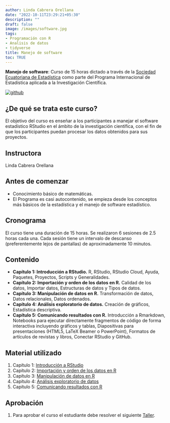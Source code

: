 ```yaml
---
author: Linda Cabrera Orellana
date: "2022-10-11T23:29:21+05:30"
description: ""
draft: false
image: /images/software.jpg
tags:
- Programación con R
- Analisis de datos
- tidyverse
title: Manejo de software
toc: TRUE
---
```


**Manejo de software**: Curso de 15 horas dictado a través de la [Sociedad Ecuatoriana de Estadística](https://see-ec.org/wordpress/) como parte del Programa Internacional de Estadística aplicada a la Investigación Científica.

<!--more-->

[![github](https://img.shields.io/badge/CODE-12100E.svg?style=for-the-badge&logo=github&logoColor=white)](https://github.com/lindajzmin/course-r-research)


## ¿De qué se trata este curso?

El objetivo del curso es enseñar a los participantes a manejar el software estadístico RStudio en el ámbito de la investigación científica, con el fin de que los participantes puedan procesar los datos obtenidos para sus proyectos.

## Instructora

Linda Cabrera Orellana

## Antes de comenzar

- Conocimiento básico de matemáticas.
- El Programa es casi autocontenido, se empieza desde los conceptos más básicos de la estadística y el manejo de software estadístico.

## Cronograma

El curso tiene una duración de 15 horas. Se realizaron 6 sesiones de 2.5 horas cada una. Cada sesión tiene un intervalo de descanso (preferentemente lejos de pantallas) de aproximadamente 10 minutos.

## Contenido

- **Capítulo 1: Introducción a RStudio.** R, RStudio, RStudio Cloud, Ayuda, Paquetes, Proyectos, Scripts y Generalidades. 
- **Capítulo 2: Importación y orden de los datos en R.** Calidad de los datos, Importar datos, Estructuras de datos y Tipos de datos.
- **Capítulo 3: Manipulación de datos en R.** Transformación de datos, Datos relacionales, Datos ordenados.
- **Capítulo 4: Análisis exploratorio de datos.** Creación de gráficos, Estadística descriptiva.
- **Capítulo 5: Comunicando resultados con R.** Introducción a Rmarkdown, Notebooks para ejecutar directamente fragmentos de código de forma interactiva incluyendo gráficos y tablas, Diapositivas para presentaciones (HTML5, LaTeX Beamer o PowerPoint), Formatos de artículos de revistas y libros, Conectar RStudio y GitHub.


## Material utilizado

1. Capítulo 1: [Introducción a RStudio](https://lindajzmin.github.io/r-research/intro_rstudio.html)
2. Capítulo 2: [Importación y orden de los datos en R](https://lindajzmin.github.io/r-research/datos_en_r.html)
3. Capítulo 3: [Manipulación de datos en R](https://lindajzmin.github.io/r-research/manipulacion_datos.html)
4. Capítulo 4: [Análisis exploratorio de datos](https://lindajzmin.github.io/r-research/visualizacion.html)
5. Capítulo 5: [Comunicando resultados con R](https://lindajzmin.github.io/r-research/comunicacion.html)


## Aprobación

1. Para aprobar el curso el estudiante debe resolver el siguiente [Taller](https://rpubs.com/lindajazmin1987/examen_pieaic_ed1).
